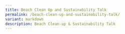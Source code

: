 ```yaml
---
title: Beach Clean Up and Sustainability Talk
permalink: /beach-clean-up-and-sustainability-talk/
variant: markdown
description: Beach Clean-up & Sustainability Talk
---
```

